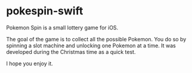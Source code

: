 # pokespin-swift

Pokemon Spin is a small lottery game for iOS. 

The goal of the game is to collect all the possible Pokemon. 
You do so by spinning a slot machine and unlocking one Pokemon at a time. 
It was developed during the Christmas time as a quick test. 

I hope you enjoy it.
